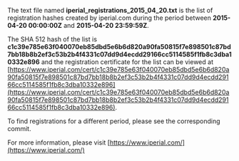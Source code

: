 The text file named **iperial_registrations_2015_04_20.txt** is the list of registration hashes created by iperial.com during the period between **2015-04-20 00:00:00Z** and **2015-04-20 23:59:59Z**.

The SHA 512 hash of the list is **c1c39e785e63f040070eb85dbd5e6b6d820a90fa50815f7e898501c87bd7bb18b8b2ef3c53b2b4f4331c07dd9d4ecdd29166cc5114585f1fb8c3dba10332e896** and the registration certificate for the list can be viewed at [https://www.iperial.com/cert/c1c39e785e63f040070eb85dbd5e6b6d820a90fa50815f7e898501c87bd7bb18b8b2ef3c53b2b4f4331c07dd9d4ecdd29166cc5114585f1fb8c3dba10332e896](https://www.iperial.com/cert/c1c39e785e63f040070eb85dbd5e6b6d820a90fa50815f7e898501c87bd7bb18b8b2ef3c53b2b4f4331c07dd9d4ecdd29166cc5114585f1fb8c3dba10332e896).

To find registrations for a different period, please see the corresponding commit.

For more information, please visit [https://www.iperial.com/](https://www.iperial.com/)
